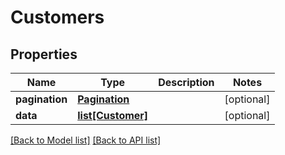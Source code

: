 # Customers

## Properties
Name | Type | Description | Notes
------------ | ------------- | ------------- | -------------
**pagination** | [**Pagination**](#Pagination) |  | [optional] 
**data** | [**list[Customer]**](#Customer) |  | [optional] 

[[Back to Model list]](#documentation-for-models) [[Back to API list]](#documentation-for-api-endpoints)


